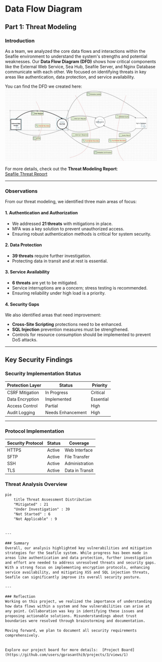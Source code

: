 # Data Flow Diagram

## Part 1: Threat Modeling

### Introduction
As a team, we analyzed the core data flows and interactions within the Seafile environment to understand the system's strengths and potential weaknesses. Our **Data Flow Diagram (DFD)** shows how critical components like the External Web Service, Sea Hub, Seafile Server, and Nginx Database communicate with each other. We focused on identifying threats in key areas like authentication, data protection, and service availability.

You can find the DFD we created here:  
![Seafile DFD](https://github.com/gprasanthi9/Debug-Squad-Seafile/blob/main/DFD%20for%20Seafile%20OS/Seafile-dfd.jpeg) 


For more details, check out the **Threat Modeling Report**:  
[Seafile Threat Report](https://github.com/gprasanthi9/Debug-Squad-Seafile/blob/main/DFD%20for%20Seafile%20OS/SeafileDFDReport.htm)

---

### Observations
From our threat modeling, we identified three main areas of focus:

#### 1. Authentication and Authorization
- We addressed **21 threats** with mitigations in place.
- MFA was a key solution to prevent unauthorized access.
- Ensuring robust authentication methods is critical for system security.

#### 2. Data Protection
- **39 threats** require further investigation.
- Protecting data in transit and at rest is essential.

#### 3. Service Availability
- **6 threats** are yet to be mitigated.
- Service interruptions are a concern; stress testing is recommended.
- Ensuring reliability under high load is a priority.

#### 4. Security Gaps
We also identified areas that need improvement:
- **Cross-Site Scripting** protections need to be enhanced.
- **SQL Injection** prevention measures must be strengthened.
- Controls for resource consumption should be implemented to prevent DoS attacks.

---
## Key Security Findings

### Security Implementation Status
| Protection Layer    | Status             | Priority   |
|---------------------|--------------------|------------|
| CSRF Mitigation     | In Progress        | Critical   |
| Data Encryption     | Implemented        | Essential  |
| Access Control      | Partial            | High       |
| Audit Logging       | Needs Enhancement  | High       |

---

### Protocol Implementation
| Security Protocol | Status    | Coverage           |
|--------------------|-----------|--------------------|
| HTTPS             | Active    | Web Interface      |
| SFTP              | Active    | File Transfer      |
| SSH               | Active    | Administration     |
| TLS               | Active    | Data in Transit    |

### Threat Analysis Overview
```mermaid
pie
    title Threat Assessment Distribution
    "Mitigated" : 21
    "Under Investigation" : 39
    "Not Started" : 6
    "Not Applicable" : 9


---

### Summary
Overall, our analysis highlighted key vulnerabilities and mitigation strategies for the Seafile system. While progress has been made in areas like authentication and data protection, further investigation and effort are needed to address unresolved threats and security gaps. With a strong focus on implementing encryption protocols, enhancing service availability, and mitigating XSS and SQL injection threats, Seafile can significantly improve its overall security posture.

---

### Reflection
Working on this project, we realized the importance of understanding how data flows within a system and how vulnerabilities can arise at any point. Collaboration was key in identifying these issues and proposing actionable solutions. Misunderstandings about trust boundaries were resolved through brainstorming and documentation.

Moving forward, we plan to document all security requirements comprehensively.


Explore our project board for more details:  [Project Board](https://github.com/users/gprasanthi9/projects/3/views/1)

